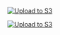 [![Upload to S3](https://github.com/FlowerStorePH/fs/actions/workflows/deploy_dev.yml/badge.svg?branch=development)](https://github.com/FlowerStorePH/fs/actions/workflows/deploy_dev.yml)

[![Upload to S3](https://github.com/FlowerStorePH/fs/actions/workflows/deploy.yml/badge.svg?branch=production)](https://github.com/FlowerStorePH/fs/actions/workflows/deploy.yml)